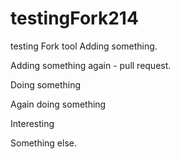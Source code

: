 # testingFork214
testing Fork tool
Adding something.

Adding something again - pull request.

Doing something

Again doing something

Interesting

Something else.
